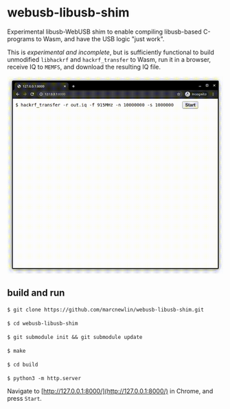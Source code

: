 # webusb-libusb-shim

Experimental libusb-WebUSB shim to enable compiling 
libusb-based C-programs to Wasm, and have the USB 
logic "just work".

This is *experimental and incomplete*, but is sufficiently functional to build unmodified `libhackrf` and `hackrf_transfer` to Wasm, run it in a browser,
receive IQ to `MEMFS`, and download the resulting IQ file.

![](demo.gif)

## build and run

```
$ git clone https://github.com/marcnewlin/webusb-libusb-shim.git

$ cd webusb-libusb-shim

$ git submodule init && git submodule update

$ make

$ cd build

$ python3 -m http.server
```

Navigate to [http://127.0.0.1:8000/](http://127.0.0.1:8000/) in Chrome, and press `Start`.

